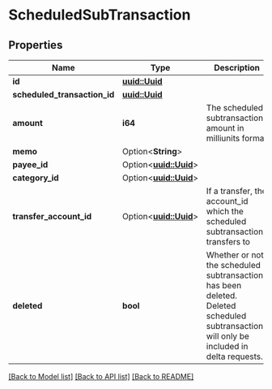 # ScheduledSubTransaction

## Properties

Name | Type | Description | Notes
------------ | ------------- | ------------- | -------------
**id** | [**uuid::Uuid**](uuid::Uuid.md) |  | 
**scheduled_transaction_id** | [**uuid::Uuid**](uuid::Uuid.md) |  | 
**amount** | **i64** | The scheduled subtransaction amount in milliunits format | 
**memo** | Option<**String**> |  | [optional]
**payee_id** | Option<[**uuid::Uuid**](uuid::Uuid.md)> |  | [optional]
**category_id** | Option<[**uuid::Uuid**](uuid::Uuid.md)> |  | [optional]
**transfer_account_id** | Option<[**uuid::Uuid**](uuid::Uuid.md)> | If a transfer, the account_id which the scheduled subtransaction transfers to | [optional]
**deleted** | **bool** | Whether or not the scheduled subtransaction has been deleted.  Deleted scheduled subtransactions will only be included in delta requests. | 

[[Back to Model list]](../README.md#documentation-for-models) [[Back to API list]](../README.md#documentation-for-api-endpoints) [[Back to README]](../README.md)


